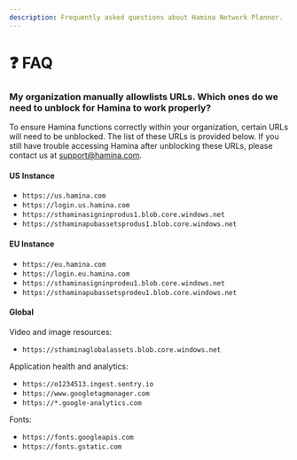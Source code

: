 ```yaml
---
description: Frequently asked questions about Hamina Network Planner.
---
```


# ❓ FAQ

### My organization manually allowlists URLs. Which ones do we need to unblock for Hamina to work properly?

To ensure Hamina functions correctly within your organization, certain URLs will need to be unblocked. The list of these URLs is provided below. If you still have trouble accessing Hamina after unblocking these URLs, please contact us at [support@hamina.com](mailto:support@hamina.com).

#### **US Instance**

* `https://us.hamina.com`
* `https://login.us.hamina.com`
* `https://sthaminasigninprodus1.blob.core.windows.net`
* `https://sthaminapubassetsprodus1.blob.core.windows.net`

#### **EU Instance**

* `https://eu.hamina.com`
* `https://login.eu.hamina.com`
* `https://sthaminasigninprodeu1.blob.core.windows.net`
* `https://sthaminapubassetsprodeu1.blob.core.windows.net`

#### **Global**

Video and image resources:

* `https://sthaminaglobalassets.blob.core.windows.net`

Application health and analytics:

* `https://o1234513.ingest.sentry.io`
* `https://www.googletagmanager.com`
* `https://*.google-analytics.com`

Fonts:

* `https://fonts.googleapis.com`
* `https://fonts.gstatic.com`

